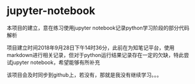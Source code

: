 # jupyter-notebook 

本项目的建立，意在练习使用jupyter notebook记录python学习阶段的部分代码解析

项目建立时间2018年9月28日下午14时36分，此前在为知笔记平台，使用markdown进行相关记录，但对于python运行结果记录存在一定的欠缺，特此尝试jupyter notebook，希望能够有所补充

该项目会及时同步到github上，若没有，那就是我没有继续学习。。。